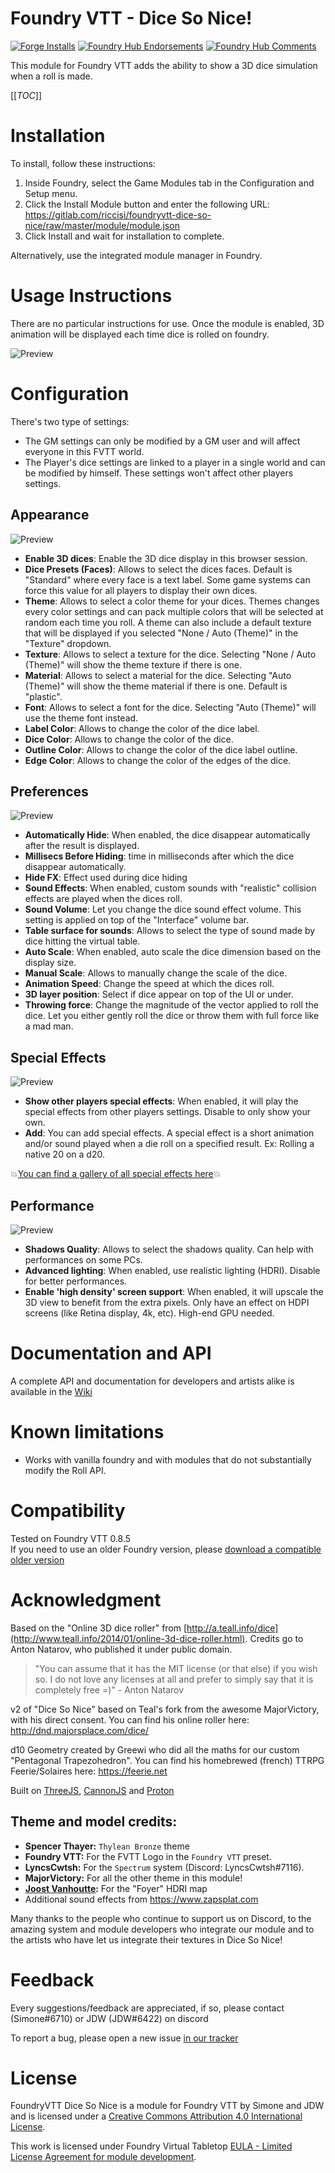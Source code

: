 # Foundry VTT - Dice So Nice!
[![Forge Installs](https://img.shields.io/badge/dynamic/json?label=Forge%20Installs&query=package.installs&suffix=%25&url=https%3A%2F%2Fforge-vtt.com%2Fapi%2Fbazaar%2Fpackage%2Fdice-so-nice&colorB=4aa94a)](https://forge-vtt.com/bazaar#package=dice-so-nice)
[![Foundry Hub Endorsements](https://img.shields.io/endpoint?logoColor=white&url=https%3A%2F%2Fwww.foundryvtt-hub.com%2Fwp-json%2Fhubapi%2Fv1%2Fpackage%2Fdice-so-nice%2Fshield%2Fendorsements)](https://www.foundryvtt-hub.com/package/dice-so-nice/)
[![Foundry Hub Comments](https://img.shields.io/endpoint?logoColor=white&url=https%3A%2F%2Fwww.foundryvtt-hub.com%2Fwp-json%2Fhubapi%2Fv1%2Fpackage%2Fdice-so-nice%2Fshield%2Fcomments)](https://www.foundryvtt-hub.com/package/dice-so-nice/)

This module for Foundry VTT adds the ability to show a 3D dice simulation when a roll is made.

[[_TOC_]]

# Installation

To install, follow these instructions:

1.  Inside Foundry, select the Game Modules tab in the Configuration and Setup menu.
2.  Click the Install Module button and enter the following URL: https://gitlab.com/riccisi/foundryvtt-dice-so-nice/raw/master/module/module.json
3.  Click Install and wait for installation to complete.

Alternatively, use the integrated module manager in Foundry.

# Usage Instructions

There are no particular instructions for use. Once the module is enabled, 3D animation will be displayed each time dice is rolled on foundry.

![Preview](./dice-so-nice.gif?raw=true)

# Configuration
There's two type of settings:
- The GM settings can only be modified by a GM user and will affect everyone in this FVTT world.
- The Player's dice settings are linked to a player in a single world and can be modified by himself. These settings won't affect other players settings.
## Appearance
![Preview](./settings-appearance.jpg?raw=true)
- **Enable 3D dices**: Enable the 3D dice display in this browser session.
- **Dice Presets (Faces)**: Allows to select the dices faces. Default is "Standard" where every face is a text label. Some game systems can force this value for all players to display their own dices.
- **Theme**: Allows to select a color theme for your dices. Themes changes every color settings and can pack multiple colors that will be selected at random each time you roll. A theme can also include a default texture that will be displayed if you selected "None / Auto (Theme)" in the "Texture" dropdown.
- **Texture**: Allows to select a texture for the dice. Selecting "None / Auto (Theme)" will show the theme texture if there is one.
- **Material**: Allows to select a material for the dice. Selecting "Auto (Theme)" will show the theme material if there is one. Default is "plastic".
- **Font**: Allows to select a font for the dice. Selecting "Auto (Theme)" will use the theme font instead.
- **Label Color**: Allows to change the color of the dice label. 
- **Dice Color**: Allows to change the color of the dice.
- **Outline Color**: Allows to change the color of the dice label outline.
- **Edge Color**: Allows to change the color of the edges of the dice.

## Preferences
![Preview](./settings-preferences.jpg?raw=true)
- **Automatically Hide**: When enabled, the dice disappear automatically after the result is displayed.
- **Millisecs Before Hiding**: time in milliseconds after which the dice disappear automatically.
- **Hide FX**: Effect used during dice hiding
- **Sound Effects**: When enabled, custom sounds with "realistic" collision effects are played when the dices roll.
- **Sound Volume**: Let you change the dice sound effect volume. This setting is applied on top of the "Interface" volume bar.
- **Table surface for sounds**: Allows to select the type of sound made by dice hitting the virtual table.
- **Auto Scale**: When enabled, auto scale the dice dimension based on the display size.
- **Manual Scale**: Allows to manually change the scale of the dice.
- **Animation Speed**: Change the speed at which the dices roll.
- **3D layer position**: Select if dice appear on top of the UI or under.
- **Throwing force**: Change the magnitude of the vector applied to roll the dice. Let you either gently roll the dice or throw them with full force like a mad man.

## Special Effects
![Preview](./settings-sfx.jpg?raw=true)
- **Show other players special effects**: When enabled, it will play the special effects from other players settings. Disable to only show your own.
- **Add**: You can add special effects. A special effect is a short animation and/or sound played when a die roll on a specified result. Ex: Rolling a native 20 on a d20.  

💥[You can find a gallery of all special effects here](https://gitlab.com/riccisi/foundryvtt-dice-so-nice/-/wikis/Special-Effects)💥

## Performance
![Preview](./settings-performance.jpg?raw=true)
- **Shadows Quality**: Allows to select the shadows quality. Can help with performances on some PCs.
- **Advanced lighting**: When enabled, use realistic lighting (HDRI). Disable for better performances.
- **Enable 'high density' screen support**: When enabled, it will upscale the 3D view to benefit from the extra pixels. Only have an effect on HDPI screens (like Retina display, 4k, etc). High-end GPU needed.
# Documentation and API
A complete API and documentation for developers and artists alike is available in the [Wiki](https://gitlab.com/riccisi/foundryvtt-dice-so-nice/-/wikis/home)

# Known limitations

- Works with vanilla foundry and with modules that do not substantially modify the Roll API.

# Compatibility

Tested on Foundry VTT 0.8.5  
If you need to use an older Foundry version, please [download a compatible older version](https://foundryvtt.com/packages/dice-so-nice/)

# Acknowledgment

Based on the "Online 3D dice roller" from [http://a.teall.info/dice](http://www.teall.info/2014/01/online-3d-dice-roller.html). 
Credits go to Anton Natarov, who published it under public domain.

> "You can assume that it has the MIT license (or that else) if you wish so. I do not love any licenses at all and prefer to simply say that it is completely free =)" - Anton Natarov

v2 of "Dice So Nice" based on Teal's fork from the awesome MajorVictory, with his direct consent. You can find his online roller here: http://dnd.majorsplace.com/dice/

d10 Geometry created by Greewi who did all the maths for our custom "Pentagonal Trapezohedron". You can find his homebrewed (french) TTRPG Feerie/Solaires here: https://feerie.net

Built on [ThreeJS](https://threejs.org/), [CannonJS](https://schteppe.github.io/cannon.js/) and [Proton](https://github.com/drawcall/three.proton)

## Theme and model credits:
- **Spencer Thayer:** `Thylean Bronze` theme
- **Foundry VTT:** For the FVTT Logo in the `Foundry VTT` preset.
- **LyncsCwtsh:** For the `Spectrum` system (Discord: LyncsCwtsh#7116).
- **MajorVictory:** For all the other theme in this module!
- **[Joost Vanhoutte](https://joost3d.com/hdris/):** For the "Foyer" HDRI map
- Additional sound effects from https://www.zapsplat.com

Many thanks to the people who continue to support us on Discord, to the amazing system and module developers who integrate our module and to the artists who have let us integrate their textures in Dice So Nice!

# Feedback

Every suggestions/feedback are appreciated, if so, please contact (Simone#6710) or JDW (JDW#6422) on discord 

To report a bug, please open a new issue [in our tracker](https://gitlab.com/riccisi/foundryvtt-dice-so-nice/-/issues)

# License

FoundryVTT Dice So Nice is a module for Foundry VTT by Simone and JDW and is licensed under a [Creative Commons Attribution 4.0 International License](http://creativecommons.org/licenses/by/4.0/).

This work is licensed under Foundry Virtual Tabletop [EULA - Limited License Agreement for module development](https://foundryvtt.com/article/license/).